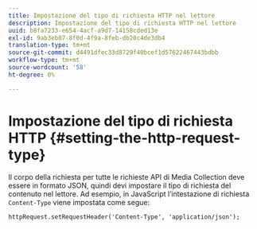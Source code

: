```yaml
---
title: Impostazione del tipo di richiesta HTTP nel lettore
description: Impostazione del tipo di richiesta HTTP nel lettore
uuid: b8fa7233-e654-4acf-a9d7-14158cded13e
exl-id: 9ab3eb07-8f0d-4f9a-8feb-db20c4de3db4
translation-type: tm+mt
source-git-commit: d4491dfec33d8729f40bcef1d57622467443bdbb
workflow-type: tm+mt
source-wordcount: '58'
ht-degree: 0%

---
```


# Impostazione del tipo di richiesta HTTP {#setting-the-http-request-type}

Il corpo della richiesta per tutte le richieste API di Media Collection deve essere in formato JSON, quindi devi impostare il tipo di richiesta del contenuto nel lettore. Ad esempio, in JavaScript l’intestazione di richiesta `Content-Type` viene impostata come segue:

```
httpRequest.setRequestHeader('Content-Type', 'application/json'); 
```
